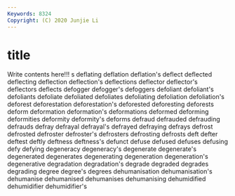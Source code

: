 ```yaml
---
Keywords: 8324
Copyright: (C) 2020 Junjie Li
---
```


# title

Write contents here!!!
s 
deflating 
deflation 
deflation's
deflect 
deflected 
deflecting 
deflection 
deflection's 
deflections 
deflector 
deflector's 
deflectors 
deflects
defogger 
defogger's 
defoggers 
defoliant 
defoliant's 
defoliants 
defoliate 
defoliated 
defoliates 
defoliating
defoliation 
defoliation's 
deforest 
deforestation 
deforestation's 
deforested 
deforesting 
deforests 
deform 
deformation
deformation's 
deformations 
deformed 
deforming 
deformities 
deformity 
deformity's 
deforms 
defraud 
defrauded
defrauding 
defrauds 
defray 
defrayal 
defrayal's 
defrayed 
defraying 
defrays 
defrost 
defrosted
defroster 
defroster's 
defrosters 
defrosting 
defrosts 
deft 
defter 
deftest 
deftly 
deftness
deftness's 
defunct 
defuse 
defused 
defuses 
defusing 
defy 
defying 
degeneracy 
degeneracy's
degenerate 
degenerate's 
degenerated 
degenerates 
degenerating 
degeneration 
degeneration's 
degenerative 
degradation 
degradation's
degrade 
degraded 
degrades 
degrading 
degree 
degree's 
degrees 
dehumanisation 
dehumanisation's 
dehumanise
dehumanised 
dehumanises 
dehumanising 
dehumidified 
dehumidifier 
dehumidifier's 
